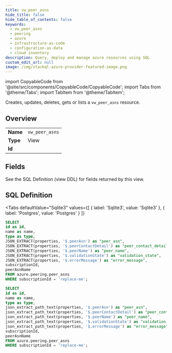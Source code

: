```yaml
--- 
title: vw_peer_asns
hide_title: false
hide_table_of_contents: false
keywords:
  - vw_peer_asns
  - peering
  - azure
  - infrastructure-as-code
  - configuration-as-data
  - cloud inventory
description: Query, deploy and manage azure resources using SQL
custom_edit_url: null
image: /img/stackql-azure-provider-featured-image.png
---
```


import CopyableCode from '@site/src/components/CopyableCode/CopyableCode';
import Tabs from '@theme/Tabs';
import TabItem from '@theme/TabItem';

Creates, updates, deletes, gets or lists a <code>vw_peer_asns</code> resource.

## Overview
<table><tbody>
<tr><td><b>Name</b></td><td><code>vw_peer_asns</code></td></tr>
<tr><td><b>Type</b></td><td>View</td></tr>
<tr><td><b>Id</b></td><td><CopyableCode code="azure.peering.vw_peer_asns" /></td></tr>
</tbody></table>

## Fields

See the SQL Definition (view DDL) for fields returned by this view.

## SQL Definition

<Tabs
defaultValue="Sqlite3"
values={[
{ label: 'Sqlite3', value: 'Sqlite3' },
{ label: 'Postgres', value: 'Postgres' }
]}
>
<TabItem value="Sqlite3">

```sql
SELECT
id as id,
name as name,
type as type,
JSON_EXTRACT(properties, '$.peerAsn') as "peer_asn",
JSON_EXTRACT(properties, '$.peerContactDetail') as "peer_contact_detail",
JSON_EXTRACT(properties, '$.peerName') as "peer_name",
JSON_EXTRACT(properties, '$.validationState') as "validation_state",
JSON_EXTRACT(properties, '$.errorMessage') as "error_message",
subscriptionId,
peerAsnName
FROM azure.peering.peer_asns
WHERE subscriptionId = 'replace-me';
```

</TabItem>
<TabItem value="Postgres">

```sql
SELECT
id as id,
name as name,
type as type,
json_extract_path_text(properties, '$.peerAsn') as "peer_asn",
json_extract_path_text(properties, '$.peerContactDetail') as "peer_contact_detail",
json_extract_path_text(properties, '$.peerName') as "peer_name",
json_extract_path_text(properties, '$.validationState') as "validation_state",
json_extract_path_text(properties, '$.errorMessage') as "error_message",
subscriptionId,
peerAsnName
FROM azure.peering.peer_asns
WHERE subscriptionId = 'replace-me';
```

</TabItem>
</Tabs>
